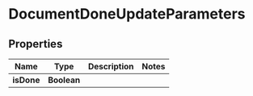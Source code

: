 

# DocumentDoneUpdateParameters

## Properties

Name | Type | Description | Notes
------------ | ------------- | ------------- | -------------
**isDone** | **Boolean** |  | 




